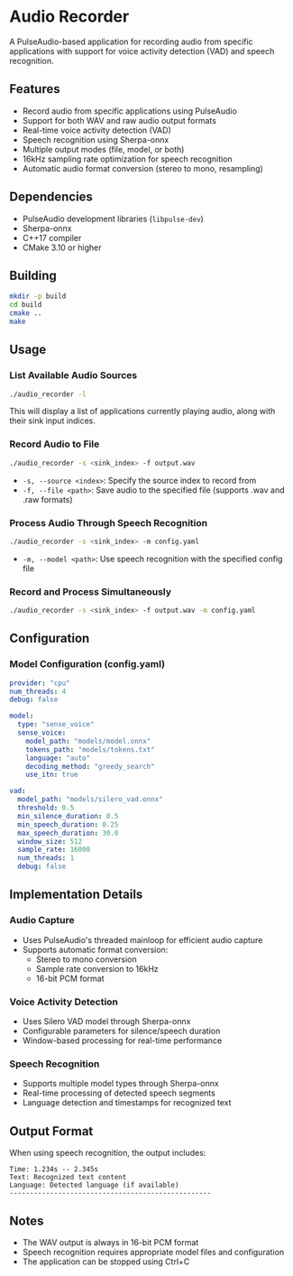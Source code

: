 # Audio Recorder

A PulseAudio-based application for recording audio from specific applications with support for voice activity detection (VAD) and speech recognition.

## Features

- Record audio from specific applications using PulseAudio
- Support for both WAV and raw audio output formats
- Real-time voice activity detection (VAD)
- Speech recognition using Sherpa-onnx
- Multiple output modes (file, model, or both)
- 16kHz sampling rate optimization for speech recognition
- Automatic audio format conversion (stereo to mono, resampling)

## Dependencies

- PulseAudio development libraries (`libpulse-dev`)
- Sherpa-onnx
- C++17 compiler
- CMake 3.10 or higher

## Building

```bash
mkdir -p build
cd build
cmake ..
make
```

## Usage

### List Available Audio Sources

```bash
./audio_recorder -l
```

This will display a list of applications currently playing audio, along with their sink input indices.

### Record Audio to File

```bash
./audio_recorder -s <sink_index> -f output.wav
```

- `-s, --source <index>`: Specify the source index to record from
- `-f, --file <path>`: Save audio to the specified file (supports .wav and .raw formats)

### Process Audio Through Speech Recognition

```bash
./audio_recorder -s <sink_index> -m config.yaml
```

- `-m, --model <path>`: Use speech recognition with the specified config file

### Record and Process Simultaneously

```bash
./audio_recorder -s <sink_index> -f output.wav -m config.yaml
```

## Configuration

### Model Configuration (config.yaml)

```yaml
provider: "cpu"
num_threads: 4
debug: false

model:
  type: "sense_voice"
  sense_voice:
    model_path: "models/model.onnx"
    tokens_path: "models/tokens.txt"
    language: "auto"
    decoding_method: "greedy_search"
    use_itn: true

vad:
  model_path: "models/silero_vad.onnx"
  threshold: 0.5
  min_silence_duration: 0.5
  min_speech_duration: 0.25
  max_speech_duration: 30.0
  window_size: 512
  sample_rate: 16000
  num_threads: 1
  debug: false
```

## Implementation Details

### Audio Capture

- Uses PulseAudio's threaded mainloop for efficient audio capture
- Supports automatic format conversion:
  - Stereo to mono conversion
  - Sample rate conversion to 16kHz
  - 16-bit PCM format

### Voice Activity Detection

- Uses Silero VAD model through Sherpa-onnx
- Configurable parameters for silence/speech duration
- Window-based processing for real-time performance

### Speech Recognition

- Supports multiple model types through Sherpa-onnx
- Real-time processing of detected speech segments
- Language detection and timestamps for recognized text

## Output Format

When using speech recognition, the output includes:
```
Time: 1.234s -- 2.345s
Text: Recognized text content
Language: Detected language (if available)
--------------------------------------------------
```

## Notes

- The WAV output is always in 16-bit PCM format
- Speech recognition requires appropriate model files and configuration
- The application can be stopped using Ctrl+C 
